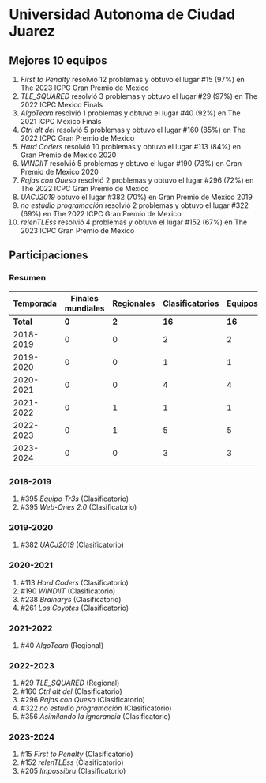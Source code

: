 ---
---

# Universidad Autonoma de Ciudad Juarez

## Mejores 10 equipos

1. _First to Penalty_ resolvió 12 problemas y obtuvo el lugar #15 (97%) en The 2023 ICPC Gran Premio de Mexico
1. _TLE_SQUARED_ resolvió 3 problemas y obtuvo el lugar #29 (97%) en The 2022 ICPC Mexico Finals
1. _AlgoTeam_ resolvió 1 problemas y obtuvo el lugar #40 (92%) en The 2021 ICPC Mexico Finals
1. _Ctrl alt del_ resolvió 5 problemas y obtuvo el lugar #160 (85%) en The 2022 ICPC Gran Premio de Mexico
1. _Hard Coders_ resolvió 10 problemas y obtuvo el lugar #113 (84%) en Gran Premio de Mexico 2020
1. _WINDIIT_ resolvió 5 problemas y obtuvo el lugar #190 (73%) en Gran Premio de Mexico 2020
1. _Rajas con Queso_ resolvió 2 problemas y obtuvo el lugar #296 (72%) en The 2022 ICPC Gran Premio de Mexico
1. _UACJ2019_ obtuvo el lugar #382 (70%) en Gran Premio de Mexico 2019
1. _no estudio programación_ resolvió 2 problemas y obtuvo el lugar #322 (69%) en The 2022 ICPC Gran Premio de Mexico
1. _relenTLEss_ resolvió 4 problemas y obtuvo el lugar #152 (67%) en The 2023 ICPC Gran Premio de Mexico

## Participaciones

### Resumen

| Temporada | Finales mundiales | Regionales | Clasificatorios | Equipos |
| --- | --- | --- | --- | --- |
| **Total** | **0** | **2** | **16** | **16** |
| 2018-2019 | 0 | 0 | 2 | 2 |
| 2019-2020 | 0 | 0 | 1 | 1 |
| 2020-2021 | 0 | 0 | 4 | 4 |
| 2021-2022 | 0 | 1 | 1 | 1 |
| 2022-2023 | 0 | 1 | 5 | 5 |
| 2023-2024 | 0 | 0 | 3 | 3 |

### 2018-2019

1. #395 _Equipo Tr3s_ (Clasificatorio)
1. #395 _Web-Ones 2.0_ (Clasificatorio)

### 2019-2020

1. #382 _UACJ2019_ (Clasificatorio)

### 2020-2021

1. #113 _Hard Coders_ (Clasificatorio)
1. #190 _WINDIIT_ (Clasificatorio)
1. #238 _Brainarys_ (Clasificatorio)
1. #261 _Los Coyotes_ (Clasificatorio)

### 2021-2022

1. #40 _AlgoTeam_ (Regional)

### 2022-2023

1. #29 _TLE_SQUARED_ (Regional)
1. #160 _Ctrl alt del_ (Clasificatorio)
1. #296 _Rajas con Queso_ (Clasificatorio)
1. #322 _no estudio programación_ (Clasificatorio)
1. #356 _Asimilando la ignorancia_ (Clasificatorio)

### 2023-2024

1. #15 _First to Penalty_ (Clasificatorio)
1. #152 _relenTLEss_ (Clasificatorio)
1. #205 _Impossibru_ (Clasificatorio)



